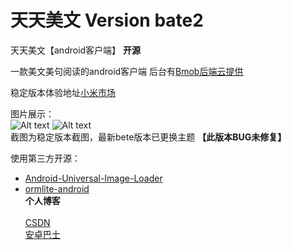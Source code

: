 # 天天美文 Version bate2
天天美文【android客户端】
**开源**

一款美文美句阅读的android客户端
后台有[Bmob后端云提供](http://www.bmob.cn/)

稳定版本体验地址[小米市场](http://app.mi.com/detail/119000)

图片展示：    <br />
![Alt text](http://file.market.xiaomi.com/thumbnail/jpeg/l395/AppStore/0c5fb57a87c422a2062b2af81db356a3a5442ed22)
![Alt text](http://file.market.xiaomi.com/thumbnail/jpeg/l395/AppStore/09f3c597916e35c0d083de753296ab50eb9409565)
     <br />
截图为稳定版本截图，最新bete版本已更换主题 **【此版本BUG未修复】**

使用第三方开源：    <br />
* [Android-Universal-Image-Loader](https://github.com/nostra13/Android-Universal-Image-Loader)
* [ormlite-android](http://ormlite.com/)
     <br />
**个人博客**       <br />   <br />
[CSDN](http://blog.csdn.net/zengdesen)    <br />
[安卓巴士](http://www.apkbus.com/home.php?mod=space&uid=38687&do=blog&view=me&from=space)

